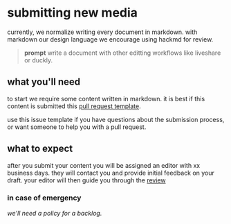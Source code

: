 # submitting new media

currently, we normalize writing every document in markdown. with markdown our design language we encourage using hackmd for review.

> __prompt__ write a document with other editting workflows like liveshare or duckly.

## what you'll need

to start we require some content written in markdown. it is best if this content is submitted this [pull request template]().

use this issue template if you have questions about the submission process, or want someone to help you with a pull request.

## what to expect

after you submit your content you will be assigned an editor with xx business days. they will contact you and provide initial feedback on your draft. your editor will then guide you through the [review](review.md) 

### in case of emergency

_we'll need a policy for a backlog._

